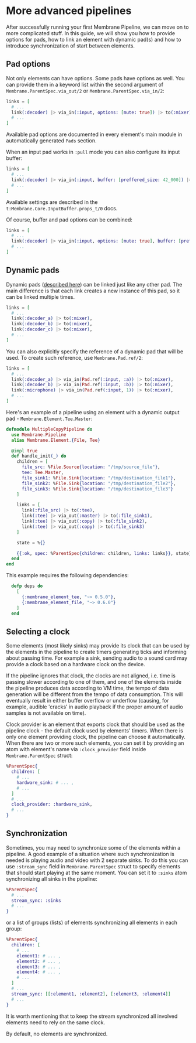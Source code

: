 # More advanced pipelines

After successfully running your first Membrane Pipeline, we can move on to more complicated stuff.
In this guide, we will show you how to provide options for pads, how to link an element with dynamic pad(s)
and how to introduce synchronization of start between elements.

## Pad options

Not only elements can have options. Some pads have options as well.
You can provide them in a keyword list within the second argument of `Membrane.ParentSpec.via_out/2`
or `Membrane.ParentSpec.via_in/2`:

```elixir
links = [
  # ...
  link(:decoder) |> via_in(:input, options: [mute: true]) |> to(:mixer),
  # ...
]
```
Available pad options are documented in every element's main module in automatically generated `Pads` section.

When an input pad works in `:pull` mode you can also configure its input buffer:

```elixir
links = [
  # ...
  link(:decoder) |> via_in(:input, buffer: [preffered_size: 42_000]) |> to(:mixer),
  # ...
]
```

Available settings are described in the `t:Membrane.Core.InputBuffer.props_t/0` docs.

Of course, buffer and pad options can be combined:

```elixir
links = [
  # ...
  link(:decoder) |> via_in(:input, options: [mute: true], buffer: [preffered_size: 42_000]) |> to(:mixer),
  # ...
]
```

## Dynamic pads

Dynamic pads ([described here](elements.html#dynamic-pads)) can be linked just like any other pad.
The main difference is that each link creates a new instance of this pad, so it can be linked multiple times.

```elixir
links = [
  # ...
  link(:decoder_a) |> to(:mixer),
  link(:decoder_b) |> to(:mixer),
  link(:decoder_c) |> to(:mixer),
  # ...
]
```

You can also explicitly specify the reference of a dynamic pad that will be used.
To create such reference, use `Membrane.Pad.ref/2`:

```elixir
links = [
  # ...
  link(:decoder_a) |> via_in(Pad.ref(:input, :a)) |> to(:mixer),
  link(:decoder_b) |> via_in(Pad.ref(:input, :b)) |> to(:mixer),
  link(:microphone) |> via_in(Pad.ref(:input, 1)) |> to(:mixer),
  # ...
]
```

Here's an example of a pipeline using an element with a dynamic output pad - `Membrane.Element.Tee.Master`:

```elixir
defmodule MultipleCopyPipeline do
  use Membrane.Pipeline
  alias Membrane.Element.{File, Tee}

  @impl true
  def handle_init(_) do
    children = [
      file_src: %File.Source{location: "/tmp/source_file"},
      tee: Tee.Master,
      file_sink1: %File.Sink{location: "/tmp/destination_file1"},
      file_sink2: %File.Sink{location: "/tmp/destination_file2"},
      file_sink3: %File.Sink{location: "/tmp/destination_file3"}
    ]

    links = [
      link(:file_src) |> to(:tee),
      link(:tee) |> via_out(:master) |> to(:file_sink1),
      link(:tee) |> via_out(:copy) |> to(:file_sink2),
      link(:tee) |> via_out(:copy) |> to(:file_sink3)
    ]

    state = %{}

    {{:ok, spec: %ParentSpec{children: children, links: links}}, state}
  end
end
```

This example requires the following dependencies:

```elixir
  defp deps do
    [
      {:membrane_element_tee, "~> 0.5.0"},
      {:membrane_element_file, "~> 0.6.0"}
    ]
  end
```

## Selecting a clock

Some elements (most likely sinks) may provide its clock that can be used by the elements in the pipeline to create timers generating ticks
and informing about passing time. For example a sink, sending audio to a sound card may provide a clock based on
a hardware clock on the device.

If the pipeline ignores that clock, the clocks are not aligned, i.e. time is passing slower according to
one of them, and one of the elements inside the pipeline produces data according to VM time, the tempo of data generation
will be different from the tempo of data consumption. This will eventually result in either buffer overflow or underflow
(causing, for example, audible 'cracks' in audio playback if the proper amount of audio samples is not available on time).

Clock provider is an element that exports clock that should be used as the pipeline clock - the default clock used by elements' timers.
When there is only one element providing clock, the pipeline can choose it automatically. When there are two or more such elements,
you can set it by providing an atom with element's name via `:clock_provider` field inside `Membrane.ParentSpec` struct:

```elixir
%ParentSpec{
  children: [
    # ...
    hardware_sink: # ... ,
    # ...
  ]
  # ...
  clock_provider: :hardware_sink,
  # ...
}
```

## Synchronization

Sometimes, you may need to synchronize some of the elements within a pipeline. A good example of a situation where such synchronization is needed is playing audio and video with 2 separate sinks.
To do this you can use `:stream_sync` field in `Membrane.ParentSpec` struct to specify elements that should start playing at the same moment. You can set it to `:sinks` atom synchronizing all sinks in the pipeline:

```elixir
%ParentSpec{
  # ...
  stream_sync: :sinks
  # ...
}
```

 or a list of groups (lists) of elements synchronizing all elements in each group:

```elixir
%ParentSpec{
  children: [
    # ...
    element1: # ... ,
    element2: # ... ,
    element3: # ... ,
    element4: # ... ,
    # ...
  ]
  # ...
  stream_sync: [[:element1, :element2], [:element3, :element4]]
  # ...
}
```
It is worth mentioning that to keep the stream synchronized all involved elements need to rely on the same clock.

By default, no elements are synchronized.
